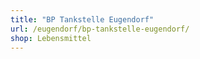 ```yaml
---
title: "BP Tankstelle Eugendorf"
url: /eugendorf/bp-tankstelle-eugendorf/
shop: Lebensmittel
---
```


